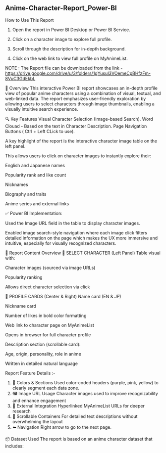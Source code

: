 ## Anime-Character-Report_Power-BI

 How to Use This Report
1. Open the report in Power BI Desktop or Power BI Service.

2. Click on a character image to explore full profile.

3. Scroll through the description for in-depth background.

4. Click on the web link to view full profile on MyAnimeList.

NOTE : The Report file can be downloaded from the  link - https://drive.google.com/drive/u/3/folders/1gYusuI3VOemeCpBHfzFm-8VuC3GdEkbL

📝 Overview
This interactive Power BI report showcases an in-depth profile view of popular anime characters using a combination of visual, textual, and web-linked data. The report emphasizes user-friendly exploration by allowing users to select characters through image thumbnails, enabling a visually intuitive search experience.

🔍 Key Features
    Visual Character Selection (Image-based Search).
    Word Clouad - Based on the text in Character Description.
    Page Navigation Buttons ( Ctrl + Left CLick to use).
    
A key highlight of the report is the interactive character image table on the left panel.

This allows users to click on character images to instantly explore their:

English and Japanese names

Popularity rank and like count

Nicknames

Biography and traits

Anime series and external links

✅ Power BI Implementation:

Used the Image URL field in the table to display character images.

Enabled image search-style navigation where each image click filters detailed information on the page which makes the UX more immersive and intuitive, especially for visually recognized characters.

📁 Report Content Overview
🔹 SELECT CHARACTER (Left Panel)
Table visual with:

Character images (sourced via image URLs)

Popularity ranking

Allows direct character selection via click

🔹 PROFILE CARDS (Center & Right)
Name card (EN & JP)

Nickname card

Number of likes in bold color formatting

Web link to character page on MyAnimeList

Opens in browser for full character profile

Description section (scrollable card):

Age, origin, personality, role in anime

Written in detailed natural language


Report Feature	Details :-
1) 🎨 Colors & Sections	Used color-coded headers (purple, pink, yellow) to clearly segment each data zone.
2) 🖼️ Image URL Usage	Character images used to improve recognizability and enhance engagement
3) 🔗 External Integration	Hyperlinked MyAnimeList URLs for deeper research
4) 🧭 Scrollable Containers	For detailed text descriptions without overwhelming the layout
5) ⬅️ Navigation	Right arrow to go to the next page.

📦 Dataset Used
The report is based on an anime character dataset that includes:




